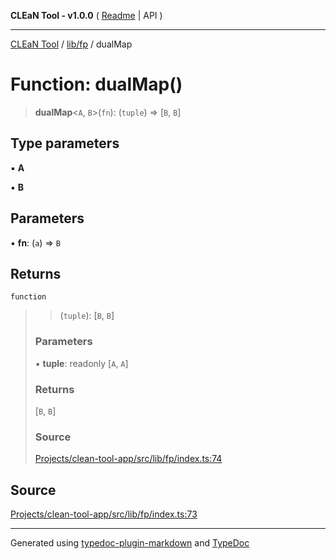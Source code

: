 **CLEaN Tool - v1.0.0** ( [Readme](../../../README.md) \| API )

***

[CLEaN Tool](../../../modules.md) / [lib/fp](../README.md) / dualMap

# Function: dualMap()

> **dualMap**\<`A`, `B`\>(`fn`): (`tuple`) => [`B`, `B`]

## Type parameters

▪ **A**

▪ **B**

## Parameters

▪ **fn**: (`a`) => `B`

## Returns

`function`

> > (`tuple`): [`B`, `B`]
>
> ### Parameters
>
> ▪ **tuple**: readonly [`A`, `A`]
>
> ### Returns
>
> [`B`, `B`]
>
> ### Source
>
> [Projects/clean-tool-app/src/lib/fp/index.ts:74](https://github.com/yuckyh/clean-tool-app/)
>

## Source

[Projects/clean-tool-app/src/lib/fp/index.ts:73](https://github.com/yuckyh/clean-tool-app/)

***

Generated using [typedoc-plugin-markdown](https://www.npmjs.com/package/typedoc-plugin-markdown) and [TypeDoc](https://typedoc.org/)
